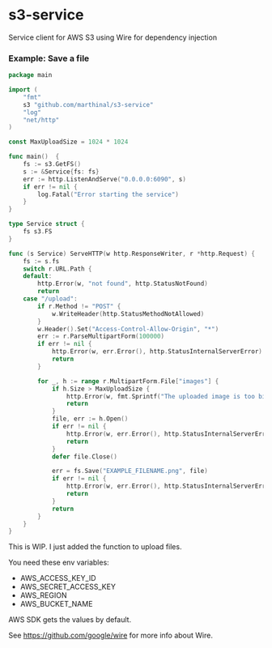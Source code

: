# s3-service
Service client for AWS S3 using Wire for dependency injection

### Example: Save a file

```go
package main

import (
	"fmt"
	s3 "github.com/marthinal/s3-service"
	"log"
	"net/http"
)

const MaxUploadSize = 1024 * 1024

func main()  {
	fs := s3.GetFS()
	s := &Service{fs: fs}
	err := http.ListenAndServe("0.0.0.0:6090", s)
	if err != nil {
		log.Fatal("Error starting the service")
	}
}

type Service struct {
	fs s3.FS
}

func (s Service) ServeHTTP(w http.ResponseWriter, r *http.Request) {
	fs := s.fs
	switch r.URL.Path {
	default:
		http.Error(w, "not found", http.StatusNotFound)
		return
	case "/upload":
		if r.Method != "POST" {
			w.WriteHeader(http.StatusMethodNotAllowed)
		}
		w.Header().Set("Access-Control-Allow-Origin", "*")
		err := r.ParseMultipartForm(100000)
		if err != nil {
			http.Error(w, err.Error(), http.StatusInternalServerError)
			return
		}

		for _, h := range r.MultipartForm.File["images"] {
			if h.Size > MaxUploadSize {
				http.Error(w, fmt.Sprintf("The uploaded image is too big: %s", h.Filename), http.StatusBadRequest)
				return
			}
			file, err := h.Open()
			if err != nil {
				http.Error(w, err.Error(), http.StatusInternalServerError)
				return
			}
			defer file.Close()

			err = fs.Save("EXAMPLE_FILENAME.png", file)
			if err != nil {
				http.Error(w, err.Error(), http.StatusInternalServerError)
				return
			}
			return
		}
	}
}
```

This is WIP. I just added the function to upload files.

You need these env variables:
- AWS_ACCESS_KEY_ID
- AWS_SECRET_ACCESS_KEY
- AWS_REGION
- AWS_BUCKET_NAME

AWS SDK gets the values by default. 

See https://github.com/google/wire for more info about Wire.